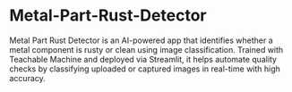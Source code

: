 # Metal-Part-Rust-Detector
Metal Part Rust Detector is an AI-powered app that identifies whether a metal component is rusty or clean using image classification. Trained with Teachable Machine and deployed via Streamlit, it helps automate quality checks by classifying uploaded or captured images in real-time with high accuracy.
